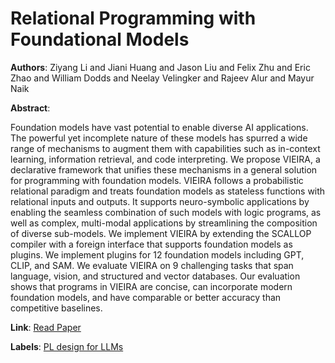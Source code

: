 # Relational Programming with Foundational Models

**Authors**: Ziyang Li and Jiani Huang and Jason Liu and Felix Zhu and Eric Zhao and William Dodds and Neelay Velingker and Rajeev Alur and Mayur Naik

**Abstract**:

Foundation models have vast potential to enable diverse AI applications. The powerful yet incomplete nature of these models has spurred a wide range of mechanisms to augment them with capabilities such as in-context learning, information retrieval, and code interpreting. We propose VIEIRA, a declarative framework that unifies these mechanisms in a general solution for programming with foundation models. VIEIRA follows a probabilistic relational paradigm and treats foundation models as stateless functions with relational inputs and outputs. It supports neuro-symbolic applications by enabling the seamless combination of such models with logic programs, as well as complex, multi-modal applications by streamlining the composition of diverse sub-models. We implement VIEIRA by extending the SCALLOP compiler with a foreign interface that supports foundation models as plugins. We implement plugins for 12 foundation models including GPT, CLIP, and SAM. We evaluate VIEIRA on 9 challenging tasks that span language, vision, and structured and vector databases. Our evaluation shows that programs in VIEIRA are concise, can incorporate modern foundation models, and have comparable or better accuracy than competitive baselines.

**Link**: [Read Paper](https://doi.org/10.1609/aaai.v38i9.28934)

**Labels**: [PL design for LLMs](../../labels/PL_design_for_LLMs.md)
